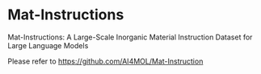 # Mat-Instructions
Mat-Instructions: A Large-Scale Inorganic Material Instruction Dataset for Large Language Models

Please refer to https://github.com/AI4MOL/Mat-Instruction
